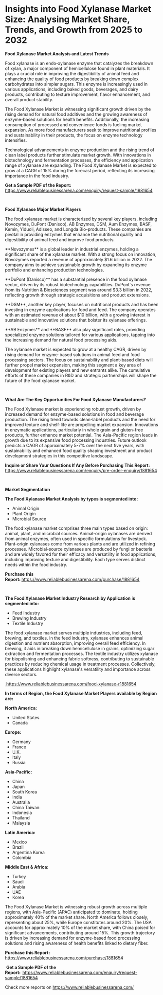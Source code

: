 <p><h1>Insights into Food Xylanase Market Size: Analysing Market Share, Trends, and Growth from 2025 to 2032</h1></p><p><strong>Food Xylanase Market Analysis and Latest Trends</strong></p>
<p><p>Food xylanase is an endo-xylanase enzyme that catalyzes the breakdown of xylan, a major component of hemicellulose found in plant materials. It plays a crucial role in improving the digestibility of animal feed and enhancing the quality of food products by breaking down complex carbohydrates into simpler sugars. This enzyme is increasingly used in various applications, including baked goods, beverages, and dairy products, contributing to texture improvement, flavor enhancement, and overall product stability.</p><p>The Food Xylanase Market is witnessing significant growth driven by the rising demand for natural food additives and the growing awareness of enzyme-based solutions for health benefits. Additionally, the increasing consumption of processed and convenience foods is fueling market expansion. As more food manufacturers seek to improve nutritional profiles and sustainability in their products, the focus on enzyme technology intensifies.</p><p>Technological advancements in enzyme production and the rising trend of clean label products further stimulate market growth. With innovations in biotechnology and fermentation processes, the efficiency and application range of xylanase are expanding. The Food Xylanase Market is expected to grow at a CAGR of 15% during the forecast period, reflecting its increasing importance in the food industry.</p></p>
<p><strong>Get a Sample PDF of the Report:&nbsp;</strong> <a href="https://www.reliablebusinessarena.com/enquiry/request-sample/1881654?utm_campaign=3214&utm_medium=2&utm_source=Github&utm_content=ia&utm_term=03042025&utm_id=food-xylanase">https://www.reliablebusinessarena.com/enquiry/request-sample/1881654</a></p>
<p>&nbsp;</p>
<p><strong>Food Xylanase Major Market Players</strong></p>
<p><p>The food xylanase market is characterized by several key players, including Novozymes, DuPont (Danisco), AB Enzymes, DSM, Aum Enzymes, BASF, Kemin, Yiduoli, Adisseo, and Longda Bio-products. These companies are pivotal in providing enzymes that enhance the nutritional quality and digestibility of animal feed and improve food products.</p><p>**Novozymes** is a global leader in industrial enzymes, holding a significant share of the xylanase market. With a strong focus on innovation, Novozymes reported a revenue of approximately $1.6 billion in 2022. The company aims to achieve sustainable growth by expanding its enzyme portfolio and enhancing production technologies.</p><p>**DuPont (Danisco)** has a substantial presence in the food xylanase sector, driven by its robust biotechnology capabilities. DuPont's revenue from its Nutrition & Biosciences segment was around $3.3 billion in 2022, reflecting growth through strategic acquisitions and product extensions.</p><p>**DSM**, another key player, focuses on nutritional products and has been investing in enzyme applications for food and feed. The company operates with an estimated revenue of about $10 billion, with a growing interest in sustainable and innovative solutions that bolster its xylanase offerings.</p><p>**AB Enzymes** and **BASF** also play significant roles, providing specialized enzyme solutions tailored for various applications, tapping into the increasing demand for natural food processing aids.</p><p>The xylanase market is expected to grow at a healthy CAGR, driven by rising demand for enzyme-based solutions in animal feed and food processing sectors. The focus on sustainability and plant-based diets will further propel market expansion, making this segment a key area of development for existing players and new entrants alike. The cumulative efforts of these companies in R&D and strategic partnerships will shape the future of the food xylanase market.</p></p>
<p>&nbsp;</p>
<p><strong>What Are The Key Opportunities For Food Xylanase Manufacturers?</strong></p>
<p><p>The Food Xylanase market is experiencing robust growth, driven by increased demand for enzyme-based solutions in food and beverage production. The rising trend towards clean-label products and the need for improved texture and shelf-life are propelling market expansion. Innovations in enzymatic applications, particularly in whole grain and gluten-free products, further enhance market potential. The Asia-Pacific region leads in growth due to its expansive food processing industries. Future outlook predicts a CAGR of approximately 5-7% over the next five years, with sustainability and enhanced food quality shaping investment and product development strategies in this competitive landscape.</p></p>
<p><strong>Inquire or Share Your Questions If Any Before Purchasing This Report:</strong> <a href="https://www.reliablebusinessarena.com/enquiry/pre-order-enquiry/1881654?utm_campaign=3214&utm_medium=2&utm_source=Github&utm_content=ia&utm_term=03042025&utm_id=food-xylanase">https://www.reliablebusinessarena.com/enquiry/pre-order-enquiry/1881654</a></p>
<p>&nbsp;</p>
<p><strong>Market Segmentation</strong></p>
<p><strong>The Food Xylanase Market Analysis by types is segmented into:</strong></p>
<p><ul><li>Animal Origin</li><li>Plant Origin</li><li>Microbial Source</li></ul></p>
<p><p>The food xylanase market comprises three main types based on origin: animal, plant, and microbial sources. Animal-origin xylanases are derived from animal enzymes, often used in specific formulations for livestock. Plant-origin xylanases come from various plants and are utilized in refining processes. Microbial-source xylanases are produced by fungi or bacteria and are widely favored for their efficacy and versatility in food applications, including improving texture and digestibility. Each type serves distinct needs within the food industry.</p></p>
<p><strong>Purchase this Report:&nbsp;</strong><a href="https://www.reliablebusinessarena.com/purchase/1881654?utm_campaign=3214&utm_medium=2&utm_source=Github&utm_content=ia&utm_term=03042025&utm_id=food-xylanase">https://www.reliablebusinessarena.com/purchase/1881654</a></p>
<p>&nbsp;</p>
<p><strong>The Food Xylanase Market Industry Research by Application is segmented into:</strong></p>
<p><ul><li>Feed Industry</li><li>Brewing Industry</li><li>Textile Industry</li></ul></p>
<p><p>The food xylanase market serves multiple industries, including feed, brewing, and textiles. In the feed industry, xylanase enhances animal digestion and nutrient absorption, improving overall feed efficiency. In brewing, it aids in breaking down hemicellulose in grains, optimizing sugar extraction and fermentation processes. The textile industry utilizes xylanase for biopolishing and enhancing fabric softness, contributing to sustainable practices by reducing chemical usage in treatment processes. Collectively, these applications highlight xylanase's versatility and importance across diverse sectors.</p></p>
<p><a href="https://www.reliablebusinessarena.com/food-xylanase-r1881654?utm_campaign=3214&utm_medium=2&utm_source=Github&utm_content=ia&utm_term=03042025&utm_id=food-xylanase">&nbsp;https://www.reliablebusinessarena.com/food-xylanase-r1881654</a></p>
<p><strong>In terms of Region, the Food Xylanase Market Players available by Region are:</strong></p>
<p>
    <p> <strong> North America: </strong>
        <ul>
            <li>United States</li>
            <li>Canada</li>
        </ul>
        </p> 
    <p> <strong> Europe: </strong>
        <ul>
            <li>Germany</li>
            <li>France</li>
            <li>U.K.</li>
            <li>Italy</li>
            <li>Russia</li>
        </ul>
        </p> 
    <p> <strong> Asia-Pacific: </strong>
        <ul>
            <li>China</li>
            <li>Japan</li>
            <li>South Korea</li>
            <li>India</li>
            <li>Australia</li>
            <li>China Taiwan</li>
            <li>Indonesia</li>
            <li>Thailand</li>
            <li>Malaysia</li>
        </ul>
        </p> 
    <p> <strong> Latin America: </strong>
        <ul>
            <li>Mexico</li>
            <li>Brazil</li>
            <li>Argentina Korea</li>
            <li>Colombia</li>
        </ul>
        </p> 
    <p> <strong> Middle East & Africa: </strong>
        <ul>
            <li>Turkey</li>
            <li>Saudi</li>
            <li>Arabia</li>
            <li>UAE</li>
            <li>Korea</li>
        </ul>
    </p>
    </p>
<p><p>The Food Xylanase Market is witnessing robust growth across multiple regions, with Asia-Pacific (APAC) anticipated to dominate, holding approximately 40% of the market share. North America follows closely, representing about 25%, while Europe constitutes around 20%. The USA accounts for approximately 10% of the market share, with China poised for significant advancements, contributing around 15%. This growth trajectory is driven by increasing demand for enzyme-based food processing solutions and rising awareness of health benefits linked to dietary fiber.</p></p>
<p><strong>Purchase this Report: </strong><a href="https://www.reliablebusinessarena.com/purchase/1881654?utm_campaign=3214&utm_medium=2&utm_source=Github&utm_content=ia&utm_term=03042025&utm_id=food-xylanase">https://www.reliablebusinessarena.com/purchase/1881654</a></p>
<p>&nbsp;<strong>Get a Sample PDF of the Report:&nbsp;&nbsp;</strong><a href="https://www.reliablebusinessarena.com/enquiry/request-sample/1881654?utm_campaign=3214&utm_medium=2&utm_source=Github&utm_content=ia&utm_term=03042025&utm_id=food-xylanase">https://www.reliablebusinessarena.com/enquiry/request-sample/1881654</a></p>
<p><strong></strong></p>
<p>Check more reports on <a href="https://www.reliablebusinessarena.com/?utm_campaign=3214&utm_medium=2&utm_source=Github&utm_content=ia&utm_term=03042025&utm_id=food-xylanase">https://www.reliablebusinessarena.com/</a></p>